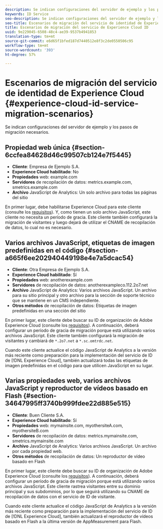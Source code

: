 ```yaml
---
description: Se indican configuraciones del servidor de ejemplo y los pasos de migración necesarios.
keywords: ID Service
seo-description: Se indican configuraciones del servidor de ejemplo y los pasos de migración necesarios.
seo-title: Escenarios de migración del servicio de identidad de Experience Cloud
title: Escenarios de migración del servicio de Experience Cloud ID
uuid: 9e229045-6508-48c4-ae39-9537b4941853
translation-type: tm+mt
source-git-commit: e6d65f1bfed187d7440512e8f3c2de0550506c95
workflow-type: tm+mt
source-wordcount: '393'
ht-degree: 57%

---
```



# Escenarios de migración del servicio de identidad de Experience Cloud {#experience-cloud-id-service-migration-scenarios}

Se indican configuraciones del servidor de ejemplo y los pasos de migración necesarios.

## Propiedad web única {#section-6ccfea84628d46c99507cb124e7f5445}

* **Cliente**: Empresa de Ejemplo S.A.
* **Experience Cloud habilitado**: No
* **Propiedades** web: example.com
* **Servidores** de recopilación de datos: metrics.example.com, smetrics.example.com
* **Archivo** JavaScript de Analytics: Un solo archivo para todas las páginas del sitio

En primer lugar, debe habilitarse Experience Cloud para este cliente (consulte los [requisitos](../../reference/requirements.md)). Y, como tienen un solo archivo JavaScript, este cliente no necesita un período de gracia. Este cliente también configurará la migración de visitantes y luego dejará de utilizar el CNAME de recopilación de datos, lo cual no es necesario.

## Varios archivos JavaScript, etiquetas de imagen predefinidas en el código {#section-a665f6ee202940449198e4e7a5dcac54}

* **Cliente**: Otra Empresa de Ejemplo S.A.
* **Experience Cloud habilitado**: Sí
* **Propiedades** web: anotherexample.com
* **Servidores** de recopilación de datos: anotherexampleco.112.2o7.net
* **Archivo** JavaScript de Analytics: Varios archivos JavaScript. Un archivo para su sitio principal y otro archivo para la sección de soporte técnico que se mantiene en un CMS independiente.
* **Otros métodos** de recopilación de datos: Etiquetas de imagen predefinidas en una sección del sitio

En primer lugar, este cliente debe buscar su ID de organización de Adobe Experience Cloud (consulte los [requisitos](../../reference/requirements.md)). A continuación, deberá configurar un período de gracia de migración porque está utilizando varios archivos JavaScript. Este cliente también configurará la migración de visitantes y cambiará de `*.2o7.net` a `*.sc.omtrdc.net`.

Cuando este cliente actualice el código JavaScript de Analytics a la versión más reciente como preparación para la implementación del servicio de ID de [!DNL Experience Cloud], también actualizará todas las etiquetas de imagen predefinidas en el código para que utilicen JavaScript en su lugar.

## Varias propiedades web, varios archivos JavaScript y reproductor de vídeos basado en Flash {#section-34647995ff3740b999fdee22d885e515}

* **Cliente**: Buen Cliente S.A.
* **Experience Cloud habilitado**: Sí
* **Propiedades** web: mymainsite.com, myothersiteA.com, myothersiteB.com
* **Servidores** de recopilación de datos: metrics.mymainsite.com, smetrics.mymainsite.com
* **Archivo** JavaScript de Analytics: Varios archivos JavaScript. Un archivo por cada propiedad web.
* **Otros métodos** de recopilación de datos: Un reproductor de vídeo basado en Flash

En primer lugar, este cliente debe buscar su ID de organización de Adobe Experience Cloud (consulte los [requisitos](../../reference/requirements.md)). A continuación, deberá configurar un período de gracia de migración porque está utilizando varios archivos JavaScript. Este cliente rastrea visitantes entre su dominio principal y sus subdominios, por lo que seguirá utilizando su CNAME de recopilación de datos con el servicio de ID de visitante.

Cuando este cliente actualice el código JavaScript de Analytics a la versión más reciente como preparación para la implementación del servicio de ID de [!DNL Experience Cloud], también actualizará el reproductor de vídeos basado en Flash a la última versión de AppMeasurement para Flash.
